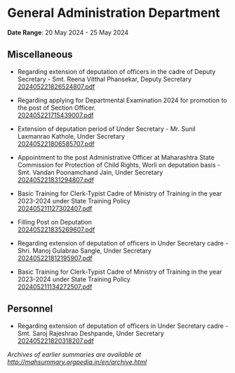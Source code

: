 # General Administration Department

**Date Range**: 20 May 2024 - 25 May 2024


## Miscellaneous
- Regarding extension of deputation of officers in the cadre of Deputy Secretary - Smt. Reena Vitthal Phansekar, Deputy Secretary\
  [202405221826524807.pdf](https://gr.maharashtra.gov.in/Site/Upload/Government%20Resolutions/English/202405221826524807.pdf)

- Regarding applying for Departmental Examination 2024 for promotion to the post of Section Officer.\
  [202405221715439007.pdf](https://gr.maharashtra.gov.in/Site/Upload/Government%20Resolutions/English/202405221715439007.pdf)

- Extension of deputation period of Under Secretary - Mr. Sunil Laxmanrao Kathole, Under Secretary\
  [202405221806585707.pdf](https://gr.maharashtra.gov.in/Site/Upload/Government%20Resolutions/English/202405221806585707.pdf)

- Appointment to the post Administrative Officer at Maharashtra State Commission for Protection of Child Rights, Worli on deputation basis - Smt. Vandan Poonamchand Jain, Under Secretary\
  [202405221831294807.pdf](https://gr.maharashtra.gov.in/Site/Upload/Government%20Resolutions/English/202405221831294807.pdf)

- Basic Training for Clerk-Typist Cadre of Ministry of Training in the year 2023-2024 under State Training Policy\
  [202405211127302407.pdf](https://gr.maharashtra.gov.in/Site/Upload/Government%20Resolutions/English/202405211127302407.pdf)

- Filling Post on Deputation\
  [202405221835269607.pdf](https://gr.maharashtra.gov.in/Site/Upload/Government%20Resolutions/English/202405221835269607.pdf)

- Regarding extension of deputation of officers in Under Secretary cadre - Shri. Manoj Gulabrao Sangle, Under Secretary\
  [202405221812195907.pdf](https://gr.maharashtra.gov.in/Site/Upload/Government%20Resolutions/English/202405221812195907.pdf)

- Basic Training for Clerk-Typist Cadre of Ministry of Training in the year 2023-2024 under State Training Policy\
  [202405211134272507.pdf](https://gr.maharashtra.gov.in/Site/Upload/Government%20Resolutions/English/202405211134272507.pdf)

## Personnel
- Regarding extension of deputation of officers in Under Secretary cadre - Smt. Saroj Rajeshrao Deshpande, Under Secretary\
  [202405221820318207.pdf](https://gr.maharashtra.gov.in/Site/Upload/Government%20Resolutions/English/202405221820318207.pdf)


*Archives of earlier summaries are available at http://mahsummary.orgpedia.in/en/archive.html*